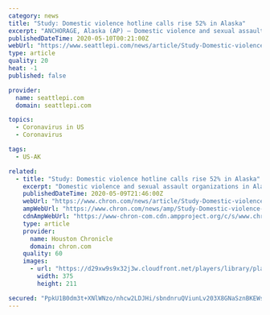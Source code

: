 ```yaml
---
category: news
title: "Study: Domestic violence hotline calls rise 52% in Alaska"
excerpt: "ANCHORAGE, Alaska (AP) — Domestic violence and sexual assault organizations in Alaska have experienced a 52% increase in hotline calls as residents remain at home amid the coronavirus pandemic, a study said. The Alaska Council on Domestic Violence and Sexual Assault took a survey of 30 shelter providers statewide from March 11 to April 24 ..."
publishedDateTime: 2020-05-10T00:21:00Z
webUrl: "https://www.seattlepi.com/news/article/Study-Domestic-violence-hotline-calls-rise-52-15259183.php"
type: article
quality: 20
heat: -1
published: false

provider:
  name: seattlepi.com
  domain: seattlepi.com

topics:
  - Coronavirus in US
  - Coronavirus

tags:
  - US-AK

related:
  - title: "Study: Domestic violence hotline calls rise 52% in Alaska"
    excerpt: "Domestic violence and sexual assault organizations in Alaska have experienced a 52% increase in hotline calls as residents remain at home amid the coronavirus pandemic, a study said. The Alaska Council on Domestic Violence and Sexual Assault took a survey of 30 shelter providers statewide from March 11 to April 24,"
    publishedDateTime: 2020-05-09T21:46:00Z
    webUrl: "https://www.chron.com/news/article/Study-Domestic-violence-hotline-calls-rise-52-15259183.php"
    ampWebUrl: "https://www.chron.com/news/amp/Study-Domestic-violence-hotline-calls-rise-52-15259183.php"
    cdnAmpWebUrl: "https://www-chron-com.cdn.ampproject.org/c/s/www.chron.com/news/amp/Study-Domestic-violence-hotline-calls-rise-52-15259183.php"
    type: article
    provider:
      name: Houston Chronicle
      domain: chron.com
    quality: 60
    images:
      - url: "https://d29xw9s9x32j3w.cloudfront.net/players/library/placeholder.png"
        width: 375
        height: 211

secured: "PpkU1B0dm3t+XNlWNzo/nhcw2LDJHi/sbndnruQViunLv203X8GNaSznBKEWsOSWD6H0LIFkX/quX2NFXNBQOox0N8EcfdQdAtsG0hp20FFV1TUC8pJ9Sh7LJKj8aMgrdWwrcSwGA6dTzlmHBySgT24xWcpngEvn71OHBiW29kf+y5Y0MUKvT6Om2+ZlBjuLO2RFnQdDyKTEL9/CzGY7sk/T3qCnkWSG/EMhxai/X0MYzL63Y2+2jYg5quprQWwSPT+6lCYi0LDet237ZeXkNtd3utxgyor9DrpH1vA2nQKmwNc1YD1LqjwASlPAVOYf;DP1N9AqThqJaDGCLS7n/uQ=="
---
```


